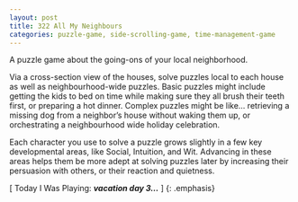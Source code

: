```yaml
---
layout: post
title: 322 All My Neighbours
categories: puzzle-game, side-scrolling-game, time-management-game
---
```

A puzzle game about the going-ons of your local neighborhood.

Via a cross-section view of the houses, solve puzzles local to each house as well as neighbourhood-wide puzzles.  Basic puzzles might include getting the kids to bed on time while making sure they all brush their teeth first, or preparing a hot dinner.  Complex puzzles might be like… retrieving a missing dog from a neighbor’s house without waking them up, or orchestrating a neighbourhood wide holiday celebration.

Each character you use to solve a puzzle grows slightly in a few key developmental areas, like Social, Intuition, and Wit.  Advancing in these areas helps them be more adept at solving puzzles later by increasing their persuasion with others, or their reaction and quietness.

[ Today I Was Playing: ***vacation day 3…*** ]
{: .emphasis}
